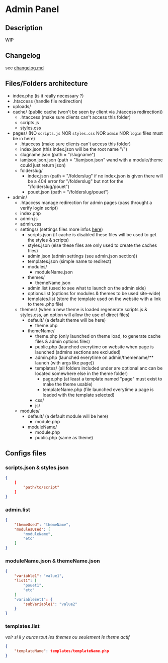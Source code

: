 # Admin Panel

## Description

WIP

## Changelog

see [changelog.md](./changelog.md)

## Files/Folders architecture

- index.php (is it really necessary ?)
- .htaccess (handle file redirection)
- uploads/
- cache/ (public cache (won't be seen by client via .htaccess redirection))
    - .htaccess (make sure clients can't access this folder)
    - scripts.js
    - styles.css
- pages/ (NO `scripts.js` NOR `styles.css` NOR `admin` NOR `login` files must be in here)
    - .htaccess (make sure clients can't access this folder)
    - index.json (this index.json will be the root name "/")
    - slugname.json (path = "/slugname")
    - iamjson.json.json (path = "/iamjson.json" wand with a module/theme could just return json)
    - folderslug/
        - index.json (path = "/folderslug" if no index.json is given there will be a 404 error for "/folderslug" but not for the "/folderslug/pouet")
        - pouet.json (path = "/folderslug/pouet")
- admin/
    - .htaccess manage redirection for admin pages (pass throught a verify login script)
    - index.php
    - admin.js
    - admin.css
    - settings/ (settings files more infos [here](#config-files))
        - scripts.json (if cache is disabled these files will be used to get the styles & scripts)
        - styles.json (else these files are only used to create the caches files)
        - admin.json (admin settings (see admin.json section))
        - templates.json (simple name to redirect)
        - modules/
            - moduleName.json
        - themes/
            - themeName.json
        - admin.list (used to see what to launch on the admin side)
        - options.list (options for modules & themes to be used site-wide)
        - templates.list (store the template used on the website with a link to there .php file)
    - themes/ (when a new theme is loaded regenerate scripts.js & styles.css, an option will allow the use of direct files)
        - default/ (a default theme will be here)
            - theme.php
        - themeName/
            - theme.php (only launched on theme load, to generate cache files & admin options files)
            - public.php (launched everytime on website when page is launched (admins sections are excluded)
            - admin.php (launched everytime on admin/themename/** launch (with args like page))
            - templates/ (all folders included under are optional anc can be located somewhere else in the theme folder)
                - page.php (at least a template named "page" must exist to make the theme usable)
                - templateName.php (file launched everytime a page is loaded with the template selected)
            - css/
            - js/
    - modules/
        - default/ (a default module will be here)
            - module.php
        - moduleName/
            - module.php
            - public.php (same as theme)


## Configs files

### scripts.json & styles.json
```json
{
    [
        "path/to/script"
    ]
}
```
### admin.list
```json
{
    "themeUsed": "themeName",
    "modulesUsed": [
        "moduleName",
        "etc"
    ]
}
```

### moduleName.json & themeName.json
```json
{
    "variable1": "value1",
    "list1": [
        "pouet1",
        "etc"
    ]
    "variableSet1": {
        "subVariable1": "value2"
    }
}
```

### templates.list

*voir si il y auras tout les themes ou seulement le theme actif*
```json
{
    "templateName": templates/templateName.php
}
```